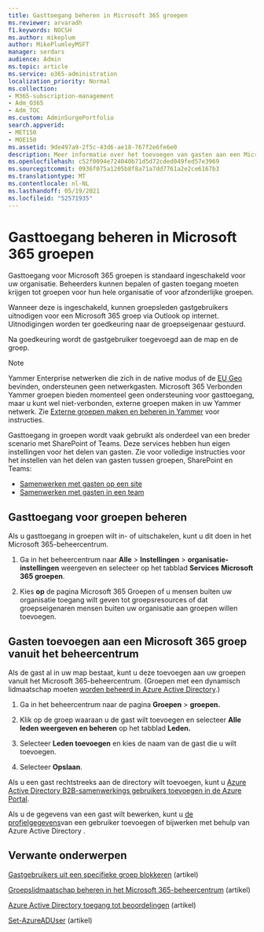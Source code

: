 ```yaml
---
title: Gasttoegang beheren in Microsoft 365 groepen
ms.reviewer: arvaradh
f1.keywords: NOCSH
ms.author: mikeplum
author: MikePlumleyMSFT
manager: serdars
audience: Admin
ms.topic: article
ms.service: o365-administration
localization_priority: Normal
ms.collection:
- M365-subscription-management
- Adm_O365
- Adm_TOC
ms.custom: AdminSurgePortfolio
search.appverid:
- MET150
- MOE150
ms.assetid: 9de497a9-2f5c-43d6-ae18-767f2e6fe6e0
description: Meer informatie over het toevoegen van gasten aan een Microsoft 365 groep, het weergeven van gast gebruikers en het gebruik van PowerShell om de toegang van gasten te beheren.
ms.openlocfilehash: c52f0094e724040b71d5d72cded049fed57e3969
ms.sourcegitcommit: 0936f075a1205b8f8a71a7dd7761a2e2ce6167b3
ms.translationtype: MT
ms.contentlocale: nl-NL
ms.lasthandoff: 05/19/2021
ms.locfileid: "52571935"
---
```

# <a name="manage-guest-access-in-microsoft-365-groups"></a>Gasttoegang beheren in Microsoft 365 groepen

Gasttoegang voor Microsoft 365 groepen is standaard ingeschakeld voor uw organisatie. Beheerders kunnen bepalen of gasten toegang moeten krijgen tot groepen voor hun hele organisatie of voor afzonderlijke groepen.

Wanneer deze is ingeschakeld, kunnen groepsleden gastgebruikers uitnodigen voor een Microsoft 365 groep via Outlook op internet. Uitnodigingen worden ter goedkeuring naar de groepseigenaar gestuurd.

Na goedkeuring wordt de gastgebruiker toegevoegd aan de map en de groep.

> [!Note]
> Yammer Enterprise netwerken die zich in de native modus of de [EU Geo](/yammer/manage-security-and-compliance/manage-data-compliance) bevinden, ondersteunen geen netwerkgasten.
> Microsoft 365 Verbonden Yammer groepen bieden momenteel geen ondersteuning voor gasttoegang, maar u kunt wel niet-verbonden, externe groepen maken in uw Yammer netwerk. Zie [Externe groepen maken en beheren in Yammer](/yammer/work-with-external-users/create-and-manage-external-groups) voor instructies.

Gasttoegang in groepen wordt vaak gebruikt als onderdeel van een breder scenario met SharePoint of Teams. Deze services hebben hun eigen instellingen voor het delen van gasten. Zie voor volledige instructies voor het instellen van het delen van gasten tussen groepen, SharePoint en Teams:

- [Samenwerken met gasten op een site](../../solutions/collaborate-in-site.md)
- [Samenwerken met gasten in een team](../../solutions/collaborate-as-team.md)

## <a name="manage-groups-guest-access"></a>Gasttoegang voor groepen beheren

Als u gasttoegang in groepen wilt in- of uitschakelen, kunt u dit doen in het Microsoft 365-beheercentrum.

1. Ga in het beheercentrum naar **Alle** \> **Instellingen** \> **organisatie-instellingen** weergeven en selecteer op het tabblad **Services** **Microsoft 365 groepen**.
  
2. Kies **op** de pagina Microsoft 365 Groepen of u mensen buiten uw organisatie toegang wilt geven tot groepsresources of dat groepseigenaren mensen buiten uw organisatie aan groepen willen toevoegen.

## <a name="add-guests-to-a-microsoft-365-group-from-the-admin-center"></a>Gasten toevoegen aan een Microsoft 365 groep vanuit het beheercentrum

Als de gast al in uw map bestaat, kunt u deze toevoegen aan uw groepen vanuit het Microsoft 365-beheercentrum. (Groepen met een dynamisch lidmaatschap moeten [worden beheerd in Azure Active Directory](/azure/active-directory/enterprise-users/groups-create-rule).)
  
1. Ga in het beheercentrum naar de pagina **Groepen**  >  **groepen.**
  
2. Klik op de groep waaraan u de gast wilt toevoegen en selecteer **Alle leden weergeven en beheren** op het tabblad **Leden.** 
  
4. Selecteer **Leden toevoegen** en kies de naam van de gast die u wilt toevoegen.
    
5. Selecteer **Opslaan**.

Als u een gast rechtstreeks aan de directory wilt toevoegen, kunt u [Azure Active Directory B2B-samenwerkings gebruikers toevoegen in de Azure Portal](/azure/active-directory/b2b/add-users-administrator).

Als u de gegevens van een gast wilt bewerken, kunt u [de profielgegevens](/azure/active-directory/fundamentals/active-directory-users-profile-azure-portal)van een gebruiker toevoegen of bijwerken met behulp van Azure Active Directory .

## <a name="related-content"></a>Verwante onderwerpen

[Gastgebruikers uit een specifieke groep blokkeren](../../solutions/per-group-guest-access.md) (artikel)

[Groepslidmaatschap beheren in het Microsoft 365-beheercentrum](add-or-remove-members-from-groups.md) (artikel)
  
[Azure Active Directory toegang tot beoordelingen](/azure/active-directory/active-directory-azure-ad-controls-perform-access-review) (artikel)

[Set-AzureADUser](/powershell/module/azuread/set-azureaduser) (artikel)